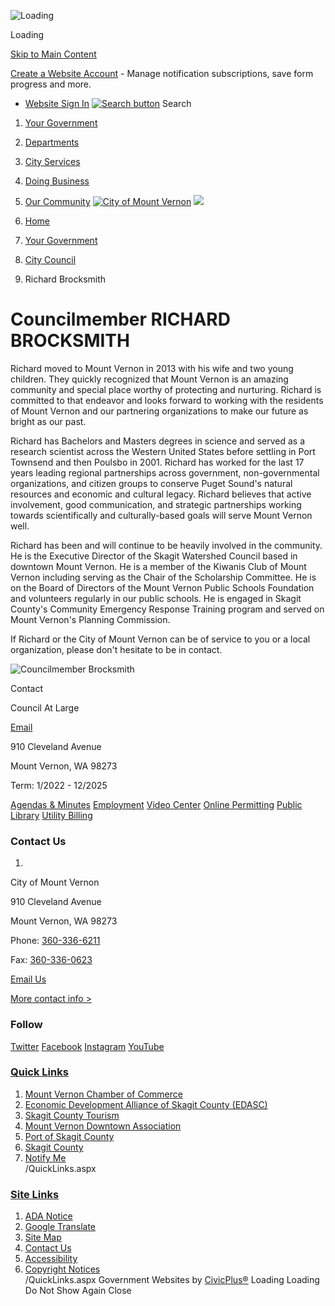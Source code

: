   ![Loading](images/e53d82e5d64334efdf99040d415449cb042633cfb4d2e28e55e1f39b4a25712e.gif) 

Loading

  [Skip to Main Content](https://mountvernonwa.gov/881/Richard-Brocksmith/#cc3a25e4e6-1a28-459a-a74a-fa4dc2a09462)  

 [Create a Website Account](https://mountvernonwa.gov/MyAccount/ProfileCreate)  - Manage notification subscriptions, save form progress and more.    

 *  [Website Sign In](https://mountvernonwa.gov/MyAccount) 
  [![Search button](images/16b8eec7ce1282d5bd0c2ceae7130dea8e9275a68779f7715a3c77404ae21854.png)](https://mountvernonwa.gov/Search/Results) Search 

 1.  [Your Government](https://mountvernonwa.gov/27/Your-Government) 
 1.  [Departments](https://mountvernonwa.gov/8/Departments) 
 1.  [City Services](https://mountvernonwa.gov/31/City-Services) 
 1.  [Doing Business](https://mountvernonwa.gov/35/Doing-Business) 
 1.  [Our Community](https://mountvernonwa.gov/9/Our-Community) 
  [![City of Mount Vernon](images/b672f51a22535c4f5205e1df3452efc40698e9d2752497ea79e88c3c95fa4dec.png)](https://mountvernonwa.gov)   ![](images/e6b57ff3d2302309f7ffdee9d91dbd09ffa035890a909801d4195a29b39a8d71.jpg)  

 1.  [Home](https://mountvernonwa.gov) 
 1.  [Your Government](https://mountvernonwa.gov/27/Your-Government) 
 1.  [City Council](https://mountvernonwa.gov/98/City-Council) 
 1. Richard Brocksmith

# Councilmember RICHARD BROCKSMITH

Richard moved to Mount Vernon in 2013 with his wife and two young children. They quickly recognized that Mount Vernon is an amazing community and special place worthy of protecting and nurturing.  Richard is committed to that endeavor and looks forward to working with the residents of Mount Vernon and our partnering organizations to make our future as bright as our past.

Richard has Bachelors and Masters degrees in science and served as a research scientist across the Western United States before settling in Port Townsend and then Poulsbo in 2001. Richard has worked for the last 17 years leading regional partnerships across government, non-governmental organizations, and citizen groups to conserve Puget Sound's natural resources and economic and cultural legacy.  Richard believes that active involvement, good communication, and strategic partnerships working towards scientifically and culturally-based goals will serve Mount Vernon well.

Richard has been and will continue to be heavily involved in the community.  He is the Executive Director of the Skagit Watershed Council based in downtown Mount Vernon.  He is a member of the Kiwanis Club of Mount Vernon including serving as the Chair of the Scholarship Committee.  He is on the Board of Directors of the Mount Vernon Public Schools Foundation and volunteers regularly in our public schools.  He is engaged in Skagit County's Community Emergency Response Training program and served on Mount Vernon's Planning Commission.

If Richard or the City of Mount Vernon can be of service to you or a local organization, please don't hesitate to be in contact.

  ![Councilmember Brocksmith](images/6da8da6bc2b0f615ab9bb26355abddada94b22dd59e0d501209a7a5fdee114ca.jpg)  

 Contact 

Council At Large

 [Email](mailto:richardb@mountvernonwa.gov) 

910 Cleveland Avenue

Mount Vernon, WA 98273

Term: 1/2022 - 12/2025

  [Agendas & Minutes](https://mountvernonwa.gov/agendacenter)   [Employment](http://www.governmentjobs.com/careers/mtvernonwa)   [Video Center](https://www.youtube.com/channel/UCUob_hcQUmd4S93YkletdrA)   [Online Permitting](https://ci-mountvernon-wa.smartgovcommunity.com/Public/Home)   [Public Library](https://mountvernonwa.gov/175/Library)   [Utility Billing](https://ipn.paymentus.com/cp/cmv)  

### Contact Us

 1.    

City of Mount Vernon   

910 Cleveland Avenue   

Mount Vernon, WA 98273   

Phone:  [360-336-6211]()    

Fax:  [360-336-0623]()    

 [Email Us](mailto:mvmayor@mountvernonwa.gov)    

 [More contact info >](https://mountvernonwa.gov/Directory.aspx)    

### Follow

  [Twitter](https://twitter.com/mountvernonwa)   [Facebook](https://www.facebook.com/Mt-Vernon-WA-154457071245372/)   [Instagram](https://mountvernonwa.gov/facebook)   [YouTube](https://www.youtube.com/channel/UCUob_hcQUmd4S93YkletdrA)  

###  [Quick Links](https://mountvernonwa.gov/QuickLinks.aspx?CID=11) 

 1.  [Mount Vernon Chamber of Commerce](http://www.mountvernonchamber.com/)  
 1.  [Economic Development Alliance of Skagit County (EDASC)](http://www.skagit.org/)  
 1.  [Skagit County Tourism](http://www.visitskagitvalley.com/)  
 1.  [Mount Vernon Downtown Association](http://www.mountvernondowntown.org/)  
 1.  [Port of Skagit County](http://www.portofskagit.com/)  
 1.  [Skagit County](http://www.skagitcounty.net/Departments/Home)  
 1.  [Notify Me](https://mountvernonwa.gov/list.aspx)  
 /QuickLinks.aspx 

###  [Site Links](https://mountvernonwa.gov/QuickLinks.aspx?CID=105) 

 1.  [ADA Notice](https://mountvernonwa.gov/936/ADA-Notice)  
 1.  [Google Translate](https://mountvernonwa-gov.translate.goog/?_x_tr_sl=auto&_x_tr_tl=es&_x_tr_hl=en)  
 1.  [Site Map](https://mountvernonwa.gov/sitemap)  
 1.  [Contact Us](https://mountvernonwa.gov/directory.aspx)  
 1.  [Accessibility](https://mountvernonwa.gov/Accessibility)  
 1.  [Copyright Notices](https://mountvernonwa.gov/site/copyright)  
 /QuickLinks.aspx Government Websites by [CivicPlus®](https://connect.civicplus.com/referral)  Loading Loading Do Not Show Again Close 

  []()  []()  